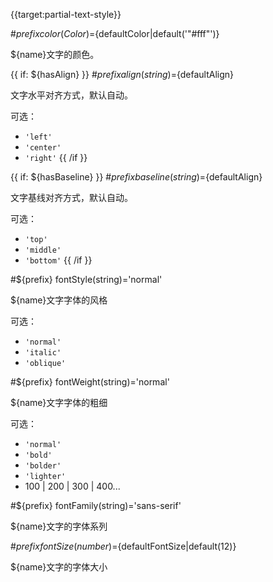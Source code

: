 {{target:partial-text-style}}

#${prefix} color(Color)=${defaultColor|default('"#fff"')}

${name}文字的颜色。

{{ if: ${hasAlign} }}
#${prefix} align(string)=${defaultAlign}

文字水平对齐方式，默认自动。

可选：
+ `'left'`
+ `'center'`
+ `'right'`
{{ /if }}

{{ if: ${hasBaseline} }}
#${prefix} baseline(string)=${defaultAlign}

文字基线对齐方式，默认自动。

可选：
+ `'top'`
+ `'middle'`
+ `'bottom'`
{{ /if }}

#${prefix} fontStyle(string)='normal'

${name}文字字体的风格

可选：
+ `'normal'`
+ `'italic'`
+ `'oblique'`


#${prefix} fontWeight(string)='normal'

${name}文字字体的粗细

可选：
+ `'normal'`
+ `'bold'`
+ `'bolder'`
+ `'lighter'`
+ 100 | 200 | 300 | 400...


#${prefix} fontFamily(string)='sans-serif'

${name}文字的字体系列

#${prefix} fontSize(number)=${defaultFontSize|default(12)}

${name}文字的字体大小